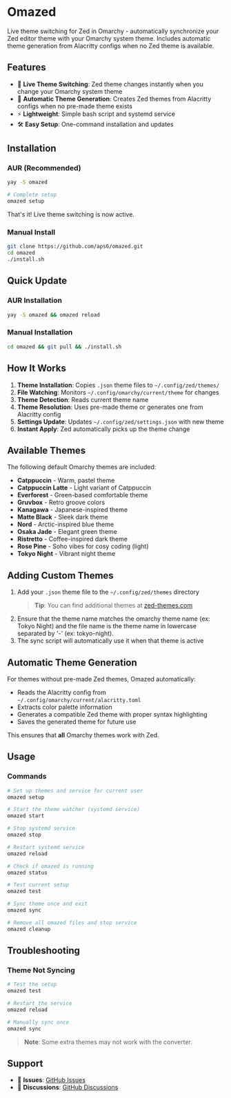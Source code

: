 # Omazed

Live theme switching for Zed in Omarchy - automatically synchronize your Zed editor theme with your Omarchy system theme. Includes automatic theme generation from Alacritty configs when no Zed theme is available.

## Features

- 🎨 **Live Theme Switching**: Zed theme changes instantly when you change your Omarchy system theme
- 🤖 **Automatic Theme Generation**: Creates Zed themes from Alacritty configs when no pre-made theme exists
- ⚡ **Lightweight**: Simple bash script and systemd service
- 🛠️ **Easy Setup**: One-command installation and updates

## Installation

### AUR (Recommended)

```bash
yay -S omazed

# Complete setup
omazed setup
```

That's it! Live theme switching is now active.

### Manual Install

```bash
git clone https://github.com/aps6/omazed.git
cd omazed
./install.sh
```

## Quick Update

### AUR Installation
```bash
yay -S omazed && omazed reload
```

### Manual Installation
```bash
cd omazed && git pull && ./install.sh
```

## How It Works

1. **Theme Installation**: Copies `.json` theme files to `~/.config/zed/themes/`
2. **File Watching**: Monitors `~/.config/omarchy/current/theme` for changes
3. **Theme Detection**: Reads current theme name
4. **Theme Resolution**: Uses pre-made theme or generates one from Alacritty config
5. **Settings Update**: Updates `~/.config/zed/settings.json` with new theme
6. **Instant Apply**: Zed automatically picks up the theme change

## Available Themes

The following default Omarchy themes are included:
- **Catppuccin** - Warm, pastel theme
- **Catppuccin Latte** - Light variant of Catppuccin
- **Everforest** - Green-based comfortable theme
- **Gruvbox** - Retro groove colors
- **Kanagawa** - Japanese-inspired theme
- **Matte Black** - Sleek dark theme
- **Nord** - Arctic-inspired blue theme
- **Osaka Jade** - Elegant green theme
- **Ristretto** - Coffee-inspired dark theme
- **Rose Pine** - Soho vibes for cosy coding (light)
- **Tokyo Night** - Vibrant night theme

## Adding Custom Themes

1. Add your `.json` theme file to the `~/.config/zed/themes` directory
   > **Tip**: You can find additional themes at [zed-themes.com](https://zed-themes.com/)
2. Ensure that the theme name matches the omarchy theme name (ex: Tokyo Night) and the file name is the theme name in lowercase separated by '-' (ex: tokyo-night).
3. The sync script will automatically use it when that theme is active

## Automatic Theme Generation

For themes without pre-made Zed themes, Omazed automatically:
- Reads the Alacritty config from `~/.config/omarchy/current/alacritty.toml`
- Extracts color palette information
- Generates a compatible Zed theme with proper syntax highlighting
- Saves the generated theme for future use

This ensures that **all** Omarchy themes work with Zed.

## Usage

### Commands
```bash
# Set up themes and service for current user
omazed setup

# Start the theme watcher (systemd service)
omazed start

# Stop systemd service
omazed stop

# Restart systemd service
omazed reload

# Check if omazed is running
omazed status

# Test current setup
omazed test

# Sync theme once and exit
omazed sync

# Remove all omazed files and stop service
omazed cleanup
```

## Troubleshooting

### Theme Not Syncing
```bash
# Test the setup
omazed test

# Restart the service
omazed reload

# Manually sync once
omazed sync
```
 > **Note**: Some extra themes may not work with the converter.

## Support

- 🐛 **Issues**: [GitHub Issues](https://github.com/aps6/omazed/issues)
- 💬 **Discussions**: [GitHub Discussions](https://github.com/aps6/omazed/discussions)
